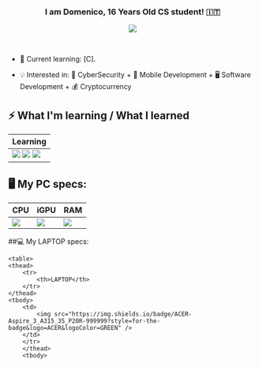 ### <div align="center" width="200">I am Domenico, 16 Years Old CS student! 🇮🇹</div>

<p align="center">
    <a href="mailto:domenicoavinodeveloper@gmail.com">
        <img src="https://img.shields.io/badge/gmail-%23ff4343.svg?&style=for-the-badge&logo=gmail&logoColor=white" />
    </a>
</p>
  
<br>

- 🧐 Current learning: [C].

- 💡 Interested in: 🔐 CyberSecurity + 📴 Mobile Development + 🖥️ Software Development + 💰 Cryptocurrency
 

## ⚡ What I'm learning / What I learned

<table>
    <thead>
        <tr>
            <th>Learning</th>
        </tr>
    </thead>
    <tbody>
            <td>
                <img src="https://img.shields.io/badge/C-00599C?style=for-the-badge&logo=c&logoColor=white" />
                <img src="https://img.shields.io/badge/Python-F7F7F7?style=for-the-badge&logo=python&logoColor=3776AB" /> 
                <img src="https://img.shields.io/badge/Swift-FA7343?style=for-the-badge&logo=swift&logoColor=white" />
            </td>
        </tr>
    </tbody>
</table>

## 🖥️ My PC specs:

<table>
    <thead>
        <tr>
            <th>CPU</th>
            <th>iGPU</th>
            <th>RAM</th>
        </tr>
    </thead>
    <tbody>
        <td>
            <img src="https://img.shields.io/badge/Intel-Core_i3_6100-0071C5?style=for-the-badge&logo=intel&logoColor=white" />
        </td>
        <td>
            <img src="https://img.shields.io/badge/Intel-UHD%20630-0071C5?style=for-the-badge&logo=intel&logoColor=white" />
        </td>
        <td>
            <img src="https://img.shields.io/badge/CORSAIR-8x2%20(16GB)%203600Mhz-999999?style=for-the-badge&logo=corsair&logoColor=black" />
        </td>
        </tr>
        </thead>
        </tbody>
        </table>
    
 ##💻 My LAPTOP specs:
    
    <table>
    <thead>
        <tr>
            <th>LAPTOP</th>
        </tr>
    </thead>
    <tbody>
        <td>
            <img src="https://img.shields.io/badge/ACER-Aspire_3_A315_35_P20R-999999?style=for-the-badge&logo=ACER&logoColor=GREEN" />
        </td>
        </tr>
        </thead>
        <tbody>
    


